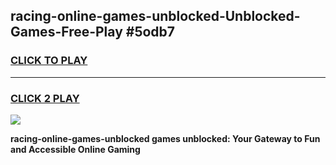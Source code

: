 
## racing-online-games-unblocked-Unblocked-Games-Free-Play #5odb7
<h3>
<a href="https://us.freeplayer.one?title=racing-online-games-unblocked&ref=9M">CLICK TO PLAY</a></h3>
<hr>

<h3>
<a href="https://us.freeplayer.one?title=racing-online-games-unblocked&ref=9M">CLICK 2 PLAY</a>
  
</h3>

<a href="https://us.freeplayer.one?title=racing-online-games-unblocked&ref=9M"><img src="https://clearcache.store/games.png"></a>


**racing-online-games-unblocked games unblocked: Your Gateway to Fun and Accessible Online Gaming**
